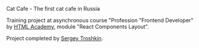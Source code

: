 Cat Cafe - The first cat cafe in Russia

Training project at asynchronous course "Profession "Frontend Developer" by [HTML Academy](https://htmlacademy.ru), module "React Components Layout".

Project completed by [Sergey Troshkin](https://htmlacademy.ru/profile/therealdeveloper).
